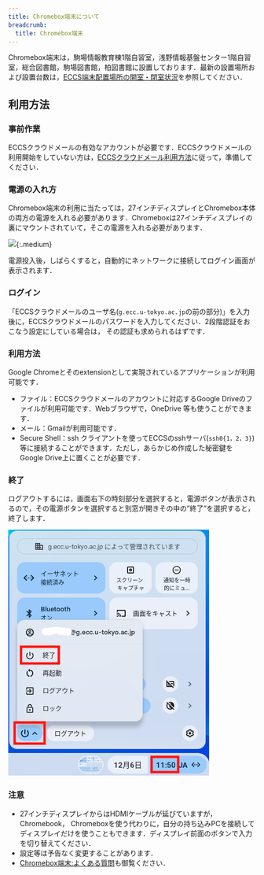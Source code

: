 ```yaml
---
title: Chromebox端末について
breadcrumb:
  title: Chromebox端末
---
```


Chromebox端末は，駒場情報教育棟1階自習室，浅野情報基盤センター1階自習室，総合図書館，駒場図書館，柏図書館に設置しております．最新の設置場所および設置台数は，[ECCS端末配置場所の開室・閉室状況](https://www.ecc.u-tokyo.ac.jp/announcement/2020/10/02_3224.html)を参照してください．

## 利用方法

### 事前作業
ECCSクラウドメールの有効なアカウントが必要です．ECCSクラウドメールの利用開始をしていない方は，[ECCSクラウドメール利用方法](https://www.ecc.u-tokyo.ac.jp/announcement/2016/04/01_2159.html)に従って，準備してください．

### 電源の入れ方
Chromebox端末の利用に当たっては，27インチディスプレイとChromebox本体の両方の電源を入れる必要があります．Chromeboxは27インチディスプレイの裏にマウントされていて，そこの電源を入れる必要があります．

![](power-switch.png){:.medium}

電源投入後，しばらくすると，自動的にネットワークに接続してログイン画面が表示されます．

### ログイン
「ECCSクラウドメールのユーザ名(`g.ecc.u-tokyo.ac.jp`の前の部分)」を入力後に，ECCSクラウドメールのパスワードを入力してください．2段階認証をおこなう設定にしている場合は， その認証も求められるはずです．

### 利用方法
Google Chromeとそのextensionとして実現されているアプリケーションが利用可能です．

* ファイル：ECCSクラウドメールのアカウントに対応するGoogle Driveのファイルが利用可能です．Webブラウザで，OneDrive 等も使うことができます．
* メール：Gmailが利用可能です．
* Secure Shell：ssh クライアントを使ってECCSのsshサーバ(`ssh0{1，2，3}`)等に接続することができます．ただし，あらかじめ作成した秘密鍵を Google Drive上に置くことが必要です．

### 終了
ログアウトするには，画面右下の時刻部分を選択すると，電源ボタンが表示されるので，その電源ボタンを選択すると別窓が開きその中の”終了”を選択すると，終了します．

![](shutdown.png)

### 注意

* 27インチディスプレイからはHDMIケーブルが延びていますが，Chromebook， Chromeboxを使う代わりに，自分の持ち込みPCを接続してディスプレイだけを使うこともできます．ディスプレイ前面のボタンで入力を切り替えてください．　
* 設定等は予告なく変更することがあります．
* [Chromebox端末:よくある質問](https://www.ecc.u-tokyo.ac.jp/chromeos/faq.html)も御覧ください．